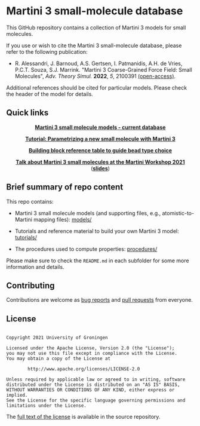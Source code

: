 
# Martini 3 small-molecule database

This GitHub repository contains a collection of Martini 3 models for small molecules.

If you use or wish to cite the Martini 3 small-molecule database, please refer to the following publication:

- R. Alessandri, J. Barnoud, A.S. Gertsen, I. Patmanidis, A.H. de Vries, P.C.T. Souza, S.J. Marrink.
  "Martini 3 Coarse-Grained Force Field: Small Molecules", *Adv. Theory Simul.* **2022**, *5*, 2100391 [(open-access)](https://doi.org/10.1002/adts.202100391).
 
Additional references should be cited for particular models. Please check the header of the model for details.
 


## Quick links

<p align="center">
  <a href="https://github.com/ricalessandri/Martini3-small-molecules/blob/main/models/martini_v3.0.0_small_molecules_v1.itp"><b>Martini 3 small molecule models - current database</b></a>
</p>

<p align="center">
  <a href="https://github.com/ricalessandri/Martini3-small-molecules/blob/main/tutorials/M3tutorials--parameterizing-a-new-small-molecule.md"><b>Tutorial: Parametrizing a new small molecule with Martini 3</b></a>
</p>

<p align="center">
  <a href="https://github.com/ricalessandri/Martini3-small-molecules/blob/main/tutorials/building_block_table.pdf"><b>Building block reference table to guide bead type choice</b></a>
</p>

<p align="center">
  <a href="https://www.youtube.com/watch?v=PfgEx72KxVg"><b>Talk about Martini 3 small molecules at the Martini Workshop 2021</b></a>
  (<a href="http://cgmartini.nl/images/stories/workshop2021/lectures/second/riccardo/2021-09-02_MartiniWorkshop2021_Small_molecules-vFINAL.pdf"><b>slides</b></a>)
</p>


## Brief summary of repo content

This repo contains:

- Martini 3 small molecule models (and supporting files, e.g., atomistic-to-Martini mapping files):
  [models/](https://github.com/ricalessandri/Martini3-small-molecules/blob/master/models)

- Tutorials and reference material to build your own Martini 3 model: 
  [tutorials/](https://github.com/ricalessandri/Martini3-small-molecules/blob/master/tutorials)

- The procedures used to compute properties: 
  [procedures/](https://github.com/ricalessandri/Martini3-small-molecules/blob/master/procedures)
  
Please make sure to check the `README.md` in each subfolder for some more information and details. 



## Contributing

Contributions are welcome as [bug reports] and [pull requests] from everyone.



## License

<pre><code>
Copyright 2021 University of Groningen

Licensed under the Apache License, Version 2.0 (the "License");
you may not use this file except in compliance with the License.
You may obtain a copy of the License at

        http://www.apache.org/licenses/LICENSE-2.0

Unless required by applicable law or agreed to in writing, software
distributed under the License is distributed on an "AS IS" BASIS,
WITHOUT WARRANTIES OR CONDITIONS OF ANY KIND, either express or implied.
See the License for the specific language governing permissions and
limitations under the License.
</code></pre>

The [full text of the license](https://github.com/ricalessandri/Martini3-small-molecules/blob/master/LICENSE) 
is available in the source repository.



[bug reports]: https://github.com/ricalessandri/Martini3-small-molecules/issues
[pull requests]: https://github.com/ricalessandri/Martini3-small-molecules/pulls
